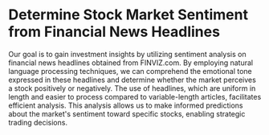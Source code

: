 # Determine Stock Market Sentiment from Financial News Headlines

Our goal is to gain investment insights by utilizing sentiment analysis on financial news headlines obtained from FINVIZ.com. By employing natural language processing techniques, we can comprehend the emotional tone expressed in these headlines and determine whether the market perceives a stock positively or negatively. The use of headlines, which are uniform in length and easier to process compared to variable-length articles, facilitates efficient analysis. This analysis allows us to make informed predictions about the market's sentiment toward specific stocks, enabling strategic trading decisions.
